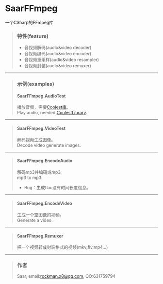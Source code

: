 # SaarFFmpeg

一个CSharp的FFmpeg库

> ### 特性(feature)
> * 音视频解码(audio&video decoder)
> * 音视频编码(audio&video encoder)
> * 音视频重采样(audio&video resampler)
> * 音视频封装(audio&video remuxer)

***

> ### 示例(examples)
> #### SaarFFmpeg.AudioTest
> 播放音频，需要[Coolest库](https://github.com/ibukisaar/Coolest)。<br>
> Play audio, needed [CoolestLibrary](https://github.com/ibukisaar/Coolest).
***
> #### SaarFFmpeg.VideoTest
> 解码视频生成图像。<br>
> Decode video generate images.
***
> #### SaarFFmpeg.EncodeAudio
> 解码mp3并编码成mp3。<br>
> mp3 to mp3.<br>
> * Bug：生成flac没有时间长度信息。
> 
***
> #### SaarFFmpeg.EncodeVideo
> 生成一个空图像的视频。<br>
> Generate a video.<br>
***
> #### SaarFFmpeg.Remuxer
> 把一个视频转成封装格式的视频(mkv,flv,mp4...)

***

> ### 作者
> Saar, email:rockman.x8@qq.com, QQ:631759794
